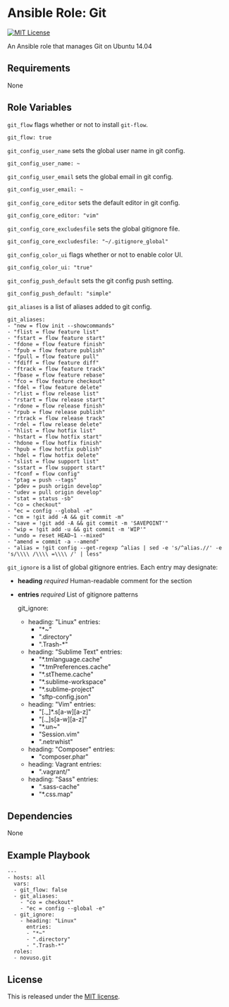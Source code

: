# Ansible Role: Git

[![MIT License](http://img.shields.io/badge/license-MIT-003399.svg)](http://opensource.org/licenses/MIT)

An Ansible role that manages Git on Ubuntu 14.04

## Requirements

None

## Role Variables

`git_flow` flags whether or not to install `git-flow`.

    git_flow: true

`git_config_user_name` sets the global user name in git config.

    git_config_user_name: ~

`git_config_user_email` sets the global email in git config.

    git_config_user_email: ~

`git_config_core_editor` sets the default editor in git config.

    git_config_core_editor: "vim"

`git_config_core_excludesfile` sets the global gitignore file.

    git_config_core_excludesfile: "~/.gitignore_global"

`git_config_color_ui` flags whether or not to enable color UI.

    git_config_color_ui: "true"

`git_config_push_default` sets the git config push setting.

    git_config_push_default: "simple"

`git_aliases` is a list of aliases added to git config.

    git_aliases:
    - "new = flow init --showcommands"
    - "flist = flow feature list"
    - "fstart = flow feature start"
    - "fdone = flow feature finish"
    - "fpub = flow feature publish"
    - "fpull = flow feature pull"
    - "fdiff = flow feature diff"
    - "ftrack = flow feature track"
    - "fbase = flow feature rebase"
    - "fco = flow feature checkout"
    - "fdel = flow feature delete"
    - "rlist = flow release list"
    - "rstart = flow release start"
    - "rdone = flow release finish"
    - "rpub = flow release publish"
    - "rtrack = flow release track"
    - "rdel = flow release delete"
    - "hlist = flow hotfix list"
    - "hstart = flow hotfix start"
    - "hdone = flow hotfix finish"
    - "hpub = flow hotfix publish"
    - "hdel = flow hotfix delete"
    - "slist = flow support list"
    - "sstart = flow support start"
    - "fconf = flow config"
    - "ptag = push --tags"
    - "pdev = push origin develop"
    - "udev = pull origin develop"
    - "stat = status -sb"
    - "co = checkout"
    - "ec = config --global -e"
    - "cm = !git add -A && git commit -m"
    - "save = !git add -A && git commit -m 'SAVEPOINT'"
    - "wip = !git add -u && git commit -m 'WIP'"
    - "undo = reset HEAD~1 --mixed"
    - "amend = commit -a --amend"
    - "alias = !git config --get-regexp ^alias | sed -e 's/^alias.//' -e 's/\\\\ /\\\\ =\\\\ /' | less"

`git_ignore` is a list of global gitignore entries. Each entry may designate:

* **heading** *required* Human-readable comment for the section
* **entries** *required* List of gitignore patterns

    git_ignore:
    - heading: "Linux"
      entries:
      - "*~"
      - ".directory"
      - ".Trash-*"
    - heading: "Sublime Text"
      entries:
      - "*.tmlanguage.cache"
      - "*.tmPreferences.cache"
      - "*.stTheme.cache"
      - "*.sublime-workspace"
      - "*.sublime-project"
      - "sftp-config.json"
    - heading: "Vim"
      entries:
      - "[._]*.s[a-w][a-z]"
      - "[._]s[a-w][a-z]"
      - "*.un~"
      - "Session.vim"
      - ".netrwhist"
    - heading: "Composer"
      entries:
      - "composer.phar"
    - heading: Vagrant
      entries:
      - ".vagrant/"
    - heading: "Sass"
      entries:
      - ".sass-cache"
      - "*.css.map"

## Dependencies

None

## Example Playbook

    ---
    - hosts: all
      vars:
      - git_flow: false
      - git_aliases:
        - "co = checkout"
        - "ec = config --global -e"
      - git_ignore:
        - heading: "Linux"
          entries:
          - "*~"
          - ".directory"
          - ".Trash-*"
      roles:
      - novuso.git

## License

This is released under the [MIT license](http://opensource.org/licenses/MIT).
